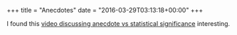 +++
title = "Anecdotes"
date = "2016-03-29T03:13:18+00:00"
+++

I found this <a href= "https://www.youtube.com/watch?v=s7MTM4BKZ_E">video discussing anecdote vs statistical significance</a> interesting.
			